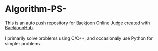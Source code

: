 # Algorithm-PS-
This is an auto push repository for Baekjoon Online Judge created with [BaekjoonHub](https://github.com/BaekjoonHub/BaekjoonHub).
<br/><br/>
I primarily solve problems using C/C++, and occasionally use Python for simpler problems.
